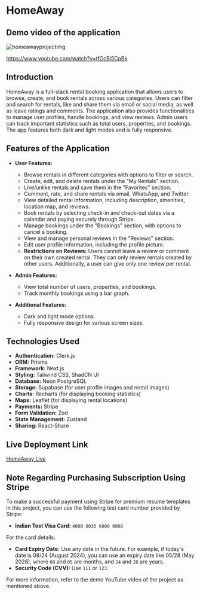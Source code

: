 # HomeAway

## Demo video of the application
![homeawayprojectimg](https://github.com/user-attachments/assets/659709dc-f0af-4227-9f8f-36ef06260c85)

https://www.youtube.com/watch?v=tfGcBi5CpBk

## Introduction

HomeAway is a full-stack rental booking application that allows users to browse, create, and book rentals across various categories. Users can filter and search for rentals, like and share them via email or social media, as well as leave ratings and comments. The application also provides functionalities to manage user profiles, handle bookings, and view reviews. Admin users can track important statistics such as total users, properties, and bookings. The app features both dark and light modes and is fully responsive.

## Features of the Application

- **User Features:**
  - Browse rentals in different categories with options to filter or search.
  - Create, edit, and delete rentals under the "My Rentals" section.
  - Like/unlike rentals and save them in the "Favorites" section.
  - Comment, rate, and share rentals via email, WhatsApp, and Twitter.
  - View detailed rental information, including description, amenities, location map, and reviews.
  - Book rentals by selecting check-in and check-out dates via a calendar and paying securely through Stripe.
  - Manage bookings under the "Bookings" section, with options to cancel a booking.
  - View and manage personal reviews in the "Reviews" section.
  - Edit user profile information, including the profile picture.
  - **Restrictions on Reviews:** Users cannot leave a review or comment on their own created rental. They can only review rentals created by other users. Additionally, a user can give only one review per rental.

- **Admin Features:**
  - View total number of users, properties, and bookings.
  - Track monthly bookings using a bar graph.

- **Additional Features:**
  - Dark and light mode options.
  - Fully responsive design for various screen sizes.

## Technologies Used

- **Authentication:** Clerk.js
- **ORM:** Prisma
- **Framework:** Next.js
- **Styling:** Tailwind CSS, ShadCN UI
- **Database:** Neon PostgreSQL
- **Storage:** Supabase (for user profile images and rental images)
- **Charts:** Recharts (for displaying booking statistics)
- **Maps:** Leaflet (for displaying rental locations)
- **Payments:** Stripe
- **Form Validation:** Zod
- **State Management:** Zustand
- **Sharing:** React-Share

## Live Deployment Link

[HomeAway Live](https://home-away-somm.vercel.app/)

## Note Regarding Purchasing Subscription Using Stripe

To make a successful payment using Stripe for premium resume templates in this project, you can use the following test card number provided by Stripe:

- **Indian Test Visa Card:** `4000 0035 6000 0008`

For the card details:
- **Card Expiry Date:** Use any date in the future. For example, if today's date is 08/24 (August 2024), you can use an expiry date like 05/28 (May 2028), where `08` and `05` are months, and `24` and `28` are years.
- **Security Code (CVV):** Use `111` or `123`.

For more information, refer to the demo YouTube video of the project as mentioned above.

